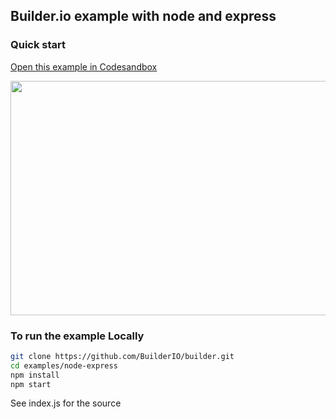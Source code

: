 ## Builder.io example with node and express

### Quick start

[Open this example in Codesandbox](https://codesandbox.io/s/github/BuilderIO/builder/tree/main/examples/node-express)

<a target="_blank" href="https://codesandbox.io/s/github/BuilderIO/builder/tree/main/examples/node-express">
  <img width="597" height="375" src="https://i.imgur.com/zue72Q0.jpg">
</a>

### To run the example Locally

```bash
git clone https://github.com/BuilderIO/builder.git
cd examples/node-express
npm install
npm start
```

See index.js for the source
